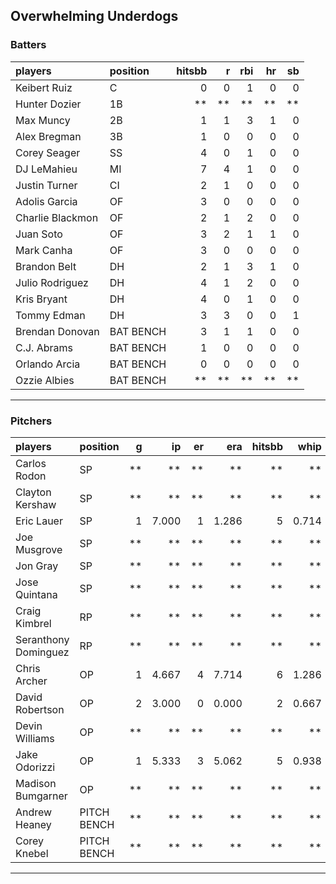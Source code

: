 ## Overwhelming Underdogs

### Batters

 
|players          |position  | hitsbb|  r| rbi| hr| sb| 
|:----------------|:---------|------:|--:|---:|--:|--:| 
|Keibert Ruiz     |C         |      0|  0|   1|  0|  0| 
|Hunter Dozier    |1B        |     **| **|  **| **| **| 
|Max Muncy        |2B        |      1|  1|   3|  1|  0| 
|Alex Bregman     |3B        |      1|  0|   0|  0|  0| 
|Corey Seager     |SS        |      4|  0|   1|  0|  0| 
|DJ LeMahieu      |MI        |      7|  4|   1|  0|  0| 
|Justin Turner    |CI        |      2|  1|   0|  0|  0| 
|Adolis Garcia    |OF        |      3|  0|   0|  0|  0| 
|Charlie Blackmon |OF        |      2|  1|   2|  0|  0| 
|Juan Soto        |OF        |      3|  2|   1|  1|  0| 
|Mark Canha       |OF        |      3|  0|   0|  0|  0| 
|Brandon Belt     |DH        |      2|  1|   3|  1|  0| 
|Julio Rodriguez  |DH        |      4|  1|   2|  0|  0| 
|Kris Bryant      |DH        |      4|  0|   1|  0|  0| 
|Tommy Edman      |DH        |      3|  3|   0|  0|  1| 
|Brendan Donovan  |BAT BENCH |      3|  1|   1|  0|  0| 
|C.J. Abrams      |BAT BENCH |      1|  0|   0|  0|  0| 
|Orlando Arcia    |BAT BENCH |      0|  0|   0|  0|  0| 
|Ozzie Albies     |BAT BENCH |     **| **|  **| **| **| 

* * *

### Pitchers

 
|players              |position    |  g|    ip| er|   era| hitsbb|  whip| so|  w| sv| 
|:--------------------|:-----------|--:|-----:|--:|-----:|------:|-----:|--:|--:|--:| 
|Carlos Rodon         |SP          | **|    **| **|    **|     **|    **| **| **| **| 
|Clayton Kershaw      |SP          | **|    **| **|    **|     **|    **| **| **| **| 
|Eric Lauer           |SP          |  1| 7.000|  1| 1.286|      5| 0.714|  4|  0|  0| 
|Joe Musgrove         |SP          | **|    **| **|    **|     **|    **| **| **| **| 
|Jon Gray             |SP          | **|    **| **|    **|     **|    **| **| **| **| 
|Jose Quintana        |SP          | **|    **| **|    **|     **|    **| **| **| **| 
|Craig Kimbrel        |RP          | **|    **| **|    **|     **|    **| **| **| **| 
|Seranthony Dominguez |RP          | **|    **| **|    **|     **|    **| **| **| **| 
|Chris Archer         |OP          |  1| 4.667|  4| 7.714|      6| 1.286|  5|  0|  0| 
|David Robertson      |OP          |  2| 3.000|  0| 0.000|      2| 0.667|  3|  0|  1| 
|Devin Williams       |OP          | **|    **| **|    **|     **|    **| **| **| **| 
|Jake Odorizzi        |OP          |  1| 5.333|  3| 5.062|      5| 0.938|  5|  0|  0| 
|Madison Bumgarner    |OP          | **|    **| **|    **|     **|    **| **| **| **| 
|Andrew Heaney        |PITCH BENCH | **|    **| **|    **|     **|    **| **| **| **| 
|Corey Knebel         |PITCH BENCH | **|    **| **|    **|     **|    **| **| **| **| 


* * *


